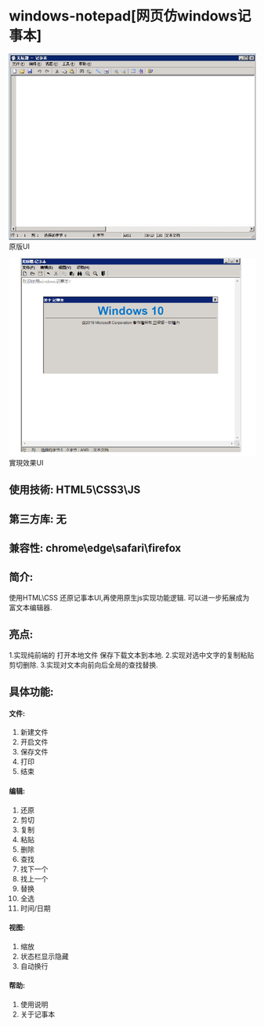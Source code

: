 # windows-notepad[网页仿windows记事本]
![image](https://github.com/yanglinyun/windows-notepad/blob/master/readme_img/%E5%8E%9F%E7%89%88UI.jpg)
原版UI

![image](https://github.com/yanglinyun/windows-notepad/blob/master/readme_img/%E5%AF%A6%E7%8F%BE%E6%95%88%E6%9E%9CUI.PNG)
實現效果UI

## 使用技術: HTML5\CSS3\JS
## 第三方库: 无
## 兼容性: chrome\edge\safari\firefox
## 简介:
使用HTML\CSS 还原记事本UI,再使用原生js实现功能逻辑.
可以进一步拓展成为富文本编辑器.
## 亮点:
1.实现纯前端的 打开本地文件 保存下载文本到本地.
2.实现对选中文字的复制粘贴剪切删除.
3.实现对文本向前向后全局的查找替换.
## 具体功能:
#### 文件:
1. 新建文件
2. 开启文件
3. 保存文件
4. 打印
5. 结束
#### 编辑:
1. 还原
2. 剪切
3. 复制
4. 粘贴
5. 删除
6. 查找
7. 找下一个
8. 找上一个
9. 替换
10. 全选
11. 时间/日期
#### 视图:
1. 缩放
2. 状态栏显示隐藏
3. 自动换行
#### 帮助:
1. 使用说明
2. 关于记事本

